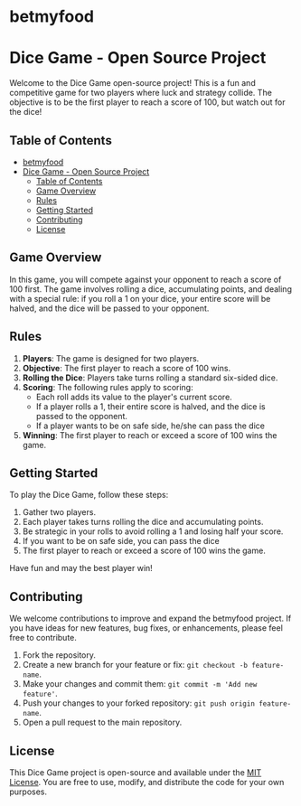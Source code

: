 # betmyfood

# Dice Game - Open Source Project

Welcome to the Dice Game open-source project! This is a fun and competitive game for two players where luck and strategy collide. The objective is to be the first player to reach a score of 100, but watch out for the dice!

## Table of Contents

- [betmyfood](#betmyfood)
- [Dice Game - Open Source Project](#dice-game---open-source-project)
  - [Table of Contents](#table-of-contents)
  - [Game Overview](#game-overview)
  - [Rules](#rules)
  - [Getting Started](#getting-started)
  - [Contributing](#contributing)
  - [License](#license)

## Game Overview

In this game, you will compete against your opponent to reach a score of 100 first. The game involves rolling a dice, accumulating points, and dealing with a special rule: if you roll a 1 on your dice, your entire score will be halved, and the dice will be passed to your opponent.

## Rules

1. **Players**: The game is designed for two players.
2. **Objective**: The first player to reach a score of 100 wins.
3. **Rolling the Dice**: Players take turns rolling a standard six-sided dice.
4. **Scoring**: The following rules apply to scoring:
   - Each roll adds its value to the player's current score.
   - If a player rolls a 1, their entire score is halved, and the dice is passed to the opponent.
   - If a player wants to be on safe side, he/she can pass the dice
5. **Winning**: The first player to reach or exceed a score of 100 wins the game.

## Getting Started

To play the Dice Game, follow these steps:

1. Gather two players.
2. Each player takes turns rolling the dice and accumulating points.
3. Be strategic in your rolls to avoid rolling a 1 and losing half your score.
4. If you want to be on safe side, you can pass the dice
5. The first player to reach or exceed a score of 100 wins the game.

Have fun and may the best player win!

## Contributing

We welcome contributions to improve and expand the betmyfood project. If you have ideas for new features, bug fixes, or enhancements, please feel free to contribute.

1. Fork the repository.
2. Create a new branch for your feature or fix: `git checkout -b feature-name`.
3. Make your changes and commit them: `git commit -m 'Add new feature'`.
4. Push your changes to your forked repository: `git push origin feature-name`.
5. Open a pull request to the main repository.

## License

This Dice Game project is open-source and available under the [MIT License](LICENSE). You are free to use, modify, and distribute the code for your own purposes.
